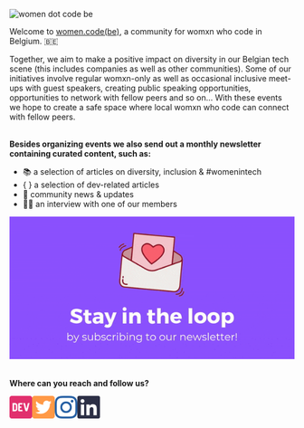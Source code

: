 ![women dot code be](http://mangamaui.s3.amazonaws.com/cover.png)


Welcome to [women.code(be)](http://bit.ly/wdcb-website), a community for womxn who code in Belgium. 🇧🇪

Together, we aim to make a positive impact on diversity in our Belgian tech scene (this includes companies as well as other communities).
Some of our initiatives involve regular womxn-only as well as occasional inclusive meet-ups with guest speakers, creating public speaking opportunities, opportunities to network with fellow peers and so on... With these events we hope to create a safe space where local womxn who code can connect with fellow peers.
</br>
</br>

**Besides organizing events we also send out a monthly newsletter containing curated content, such as:**

- 📚  a selection of articles on diversity, inclusion & #womenintech</br>
- { }  a selection of dev-related articles</br>
- 📰  community news & updates</br>
- 👩🏽  an interview with one of our members</br>

<a href="http://bit.ly/womencodebe-newsletter-signup">
  <img src="https://raw.githubusercontent.com/womendotcodebe/womendotcodebe/primary/assets/stayintheloop.gif" alt="Go to our newsletter signup"/>
</a>
</br>
</br>

**Where can you reach and follow us?**

<a href="https://dev.to/womendotcodebe" target="_blank">
<img src="https://raw.githubusercontent.com/womendotcodebe/womendotcodebe/primary/assets/icons/dev.svg" alt="DEV community" width="40" align="left"/>
</a>
<a href="https://twitter.com/womendotcodebe" target="_blank">
<img src="https://raw.githubusercontent.com/womendotcodebe/womendotcodebe/primary/assets/icons/twitter.svg" alt="Twitter" width="40" align="left" />
</a>
<a href="https://instagram.com/womendotcodebe" target="_blank">
<img src="https://raw.githubusercontent.com/womendotcodebe/womendotcodebe/primary/assets/icons/instagram.svg" alt="Instagram" width="40" align="left" /></a>
<a href="https://linkedin.com/company/womendotcodebe/" target="_blank">
<img src="https://raw.githubusercontent.com/womendotcodebe/womendotcodebe/primary/assets/icons/linkedin.svg" alt="LinkedIn" width="40" align="left" />
</a>
